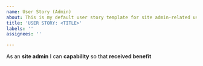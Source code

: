 ```yaml
---
name: User Story (Admin)
about: This is my default user story template for site admin-related user stories
title: 'USER STORY: <TITLE>'
labels: ''
assignees: ''

---
```


As an **site admin** I can **capability** so that **received benefit**
